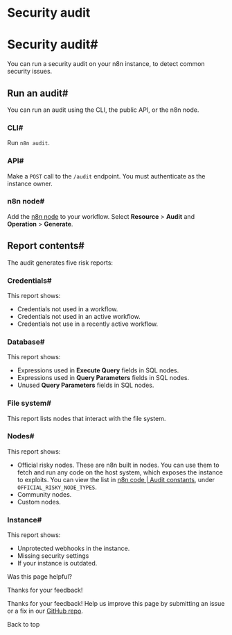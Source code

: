 # Security audit

[ ](https://github.com/n8n-io/n8n-docs/edit/main/docs/hosting/securing/security-audit.md "Edit this page")

# Security audit#

You can run a security audit on your n8n instance, to detect common security issues.

## Run an audit#

You can run an audit using the CLI, the public API, or the n8n node.

### CLI#

Run `n8n audit`.

### API#

Make a `POST` call to the `/audit` endpoint. You must authenticate as the instance owner.

### n8n node#

Add the [n8n node](../../../integrations/builtin/core-nodes/n8n-nodes-base.n8n/) to your workflow. Select **Resource** > **Audit** and **Operation** > **Generate**.

## Report contents#

The audit generates five risk reports:

### Credentials#

This report shows:

  * Credentials not used in a workflow.
  * Credentials not used in an active workflow.
  * Credentials not use in a recently active workflow.



### Database#

This report shows:

  * Expressions used in **Execute Query** fields in SQL nodes.
  * Expressions used in **Query Parameters** fields in SQL nodes.
  * Unused **Query Parameters** fields in SQL nodes.



### File system#

This report lists nodes that interact with the file system.

### Nodes#

This report shows:

  * Official risky nodes. These are n8n built in nodes. You can use them to fetch and run any code on the host system, which exposes the instance to exploits. You can view the list in [n8n code | Audit constants](https://github.com/n8n-io/n8n/blob/master/packages/cli/src/security-audit/constants.ts#L51), under `OFFICIAL_RISKY_NODE_TYPES`.
  * Community nodes.
  * Custom nodes.



### Instance#

This report shows:

  * Unprotected webhooks in the instance.
  * Missing security settings
  * If your instance is outdated.

Was this page helpful? 

Thanks for your feedback! 

Thanks for your feedback! Help us improve this page by submitting an issue or a fix in our [GitHub repo](https://github.com/n8n-io/n8n-docs). 

Back to top 
